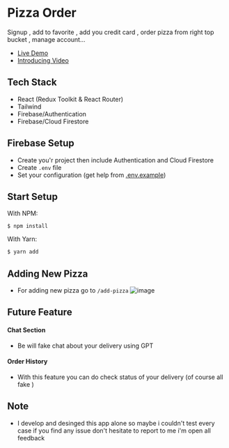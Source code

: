 # Pizza Order
Signup , add to favorite , add you credit card , order pizza from right top bucket , manage account...
<br/>
- [Live Demo](https://pizza-order-emirhanyagci.vercel.app/)
- [Introducing Video](https://www.youtube.com/watch?v=E7X3apG0sps&ab_channel=EmirhanYac)

## Tech Stack
- React (Redux Toolkit & React Router)
- Tailwind
- Firebase/Authentication
- Firebase/Cloud Firestore

## Firebase Setup
- Create you'r project then include Authentication and Cloud Firestore
- Create ```.env``` file
- Set your configuration (get help from  [.env.example](https://github.com/emirhanyagci/PizzaOrder/blob/main/.env.example))

## Start Setup
With NPM:

```
$ npm install
```

With Yarn:
```bash
$ yarn add
```
## Adding New Pizza
- For adding new pizza go to ```/add-pizza```
![image](https://github.com/emirhanyagci/PizzaOrder/assets/66957950/c89a6684-62bb-45d7-820c-f54298f76f0a)

## Future Feature
#### Chat Section
- Be will fake chat about your delivery using GPT
#### Order History
- With this feature you can do check status of your delivery (of course all fake )

## Note
- I develop and desinged this app alone so maybe i couldn't test every case if you find any issue don't hesitate to report to me i'm open all feedback

